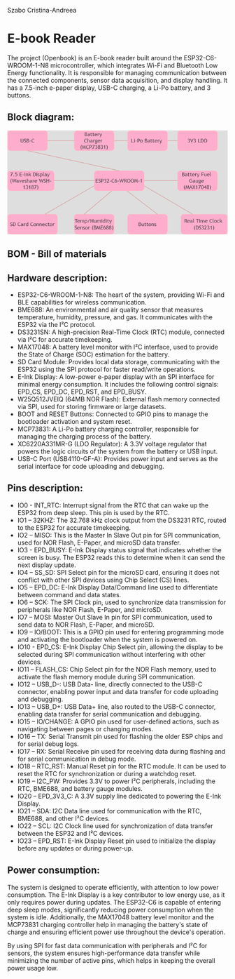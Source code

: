 Szabo Cristina-Andreea
# E-book Reader
The project (Openbook) is an E-book reader built around the ESP32-C6-WROOM-1-N8 microcontroller, which integrates Wi-Fi and Bluetooth Low Energy functionality. It is responsible for managing communication between the connected components, sensor data acquisition, and display handling. It has a 7.5-inch e-paper display, USB-C charging, a Li-Po battery, and 3 buttons.

## Block diagram:
![Block Diagram:](./Images/diagram.png)
## BOM - Bill of materials

## Hardware description:
- ESP32-C6-WROOM-1-N8: The heart of the system, providing Wi-Fi and BLE capabilities for wireless communication.
- BME688: An environmental and air quality sensor that measures temperature, humidity, pressure, and gas. It communicates with the ESP32 via the I²C protocol.
- DS3231SN: A high-precision Real-Time Clock (RTC) module, connected via I²C for accurate timekeeping.
- MAX17048: A battery level monitor with I²C interface, used to provide the State of Charge (SOC) estimation for the battery.
- SD Card Module: Provides local data storage, communicating with the ESP32 using the SPI protocol for faster read/write operations.
- E-Ink Display: A low-power e-paper display with an SPI interface for minimal energy consumption. It includes the following control signals: EPD_CS, EPD_DC, EPD_RST, and EPD_BUSY.
- W25Q512JVEIQ (64MB NOR Flash): External flash memory connected via SPI, used for storing firmware or large datasets.
- BOOT and RESET Buttons: Connected to GPIO pins to manage the bootloader activation and system reset.
- MCP73831: A Li-Po battery charging controller, responsible for managing the charging process of the battery.
- XC6220A331MR-G (LDO Regulator): A 3.3V voltage regulator that powers the logic circuits of the system from the battery or USB input.
- USB-C Port (USB4110-GF-A): Provides power input and serves as the serial interface for code uploading and debugging.

## Pins description:
- IO0 - INT_RTC: Interrupt signal from the RTC that can wake up the ESP32 from deep sleep. This pin is used by the RTC.
- IO1 – 32KHZ: The 32.768 kHz clock output from the DS3231 RTC, routed to the ESP32 for accurate timekeeping.
- IO2 – MISO: This is the Master In Slave Out pin for SPI communication, used for NOR Flash, E-Paper, and microSD data transfer.
- IO3 - EPD_BUSY: E-Ink Display status signal that indicates whether the screen is busy. The ESP32 reads this to determine when it can send the next display update.
- IO4 – SS_SD: SPI Select pin for the microSD card, ensuring it does not conflict with other SPI devices using Chip Select (CS) lines.
- IO5 – EPD_DC: E-Ink Display Data/Command line used to differentiate between command and data states.
- IO6 – SCK: The SPI Clock pin, used to synchronize data transmission for peripherals like NOR Flash, E-Paper, and microSD.
- IO7 – MOSI: Master Out Slave In pin for SPI communication, used to send data to NOR Flash, E-Paper, and microSD.
- IO9 – IO/BOOT: This is a GPIO pin used for entering programming mode and activating the bootloader when the system is powered on.
- IO10 - EPD_CS: E-Ink Display Chip Select pin, allowing the display to be selected during SPI communication without interfering with other devices.
- IO11 – FLASH_CS: Chip Select pin for the NOR Flash memory, used to activate the flash memory module during SPI communication.
- IO12 – USB_D-: USB Data- line, directly connected to the USB-C connector, enabling power input and data transfer for code uploading and debugging.
- IO13 – USB_D+: USB Data+ line, also routed to the USB-C connector, enabling data transfer for serial communication and debugging.
- IO15 – IO/CHANGE: A GPIO pin used for user-defined actions, such as navigating between pages or changing modes.
- IO16 – TX: Serial Transmit pin used for flashing the older ESP chips and for serial debug logs.
- IO17 – RX: Serial Receive pin used for receiving data during flashing and for serial communication in debug mode.
- IO18 – RTC_RST: Manual Reset pin for the RTC module. It can be used to reset the RTC for synchronization or during a watchdog reset.
- IO19 – I2C_PW: Provides 3.3V to power I²C peripherals, including the RTC, BME688, and battery gauge modules.
- IO20 – EPD_3V3_C: A 3.3V supply line dedicated to powering the E-Ink Display.
- IO21 – SDA: I2C Data line used for communication with the RTC, BME688, and other I²C devices.
- IO22 – SCL: I2C Clock line used for synchronization of data transfer between the ESP32 and I²C devices.
- IO23 – EPD_RST: E-Ink Display Reset pin used to initialize the display before any updates or during power-up.

## Power consumption:
The system is designed to operate efficiently, with attention to low power consumption. The E-Ink Display is a key contributor to low energy use, as it only requires power during updates. The ESP32-C6 is capable of entering deep sleep modes, significantly reducing power consumption when the system is idle. Additionally, the MAX17048 battery level monitor and the MCP73831 charging controller help in managing the battery's state of charge and ensuring efficient power use throughout the device's operation.

By using SPI for fast data communication with peripherals and I²C for sensors, the system ensures high-performance data transfer while minimizing the number of active pins, which helps in keeping the overall power usage low.
